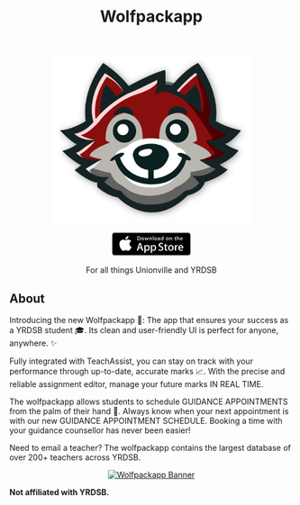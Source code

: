 <h1 align="center"> Wolfpackapp </h1> <br>

<p align="center">
  <a>
    <img src="https://github.com/EdisonCai2007/UHS-StudentTools/blob/master/assets/logo.png" height="300" alt="Wolfpackapp Logo"/>
  </a>
</p>
<p align="center">
  <a href="https://apps.apple.com/ca/app/wolfpackapp2025/id6686409670?platform=iphone" style="text-decoration: none;">
    <img alt="Download on the App Store" title="App Store" src="https://github.com/EdisonCai2007/UHS-StudentTools/blob/master/assets/readme_assets/applestore.png" width="140">
  </a>
</p>

<p align="center">
  For all things Unionville and YRDSB
</p>

## About
Introducing the new Wolfpackapp 🐺: The app that ensures your success as a YRDSB student 🎓. Its clean and user-friendly UI is perfect for anyone, anywhere. ✨ 

Fully integrated with TeachAssist, you can stay on track with your performance through up-to-date, accurate marks 📈. With the precise and reliable assignment editor, manage your future marks IN REAL TIME.

The wolfpackapp allows students to schedule GUIDANCE APPOINTMENTS from the palm of their hand 📆. Always know when your next appointment is with our new GUIDANCE APPOINTMENT SCHEDULE. Booking a time with your guidance counsellor has never been easier!

Need to email a teacher? The wolfpackapp contains the largest database of over 200+ teachers across YRDSB.

<p align="center">
  <a href="https://apps.apple.com/ca/app/wolfpackapp/id6686409670?platform=iphone">
    <img alt="Wolfpackapp Banner" title="Banner" src="https://github.com/EdisonCai2007/UHS-StudentTools/blob/master/assets/readme_assets/banner.png">
  </a>
</p>

**Not affiliated with YRDSB.**
